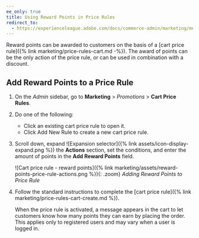 ```yaml
---
ee_only: true
title: Using Reward Points in Price Rules
redirect_to:
  - https://experienceleague.adobe.com/docs/commerce-admin/marketing/merchandising/reward-points/reward-points-price-rules.html
---
```


Reward points can be awarded to customers on the basis of a [cart price rule]({% link marketing/price-rules-cart.md -%}). The award of points can be the only action of the price rule, or can be used in combination with a discount.

## Add Reward Points to a Price Rule

1. On the _Admin_ sidebar, go to **Marketing** > _Promotions_ > **Cart Price Rules**.

1. Do one of the following:

    - Click an existing cart price rule to open it.
    - Click <span class="btn">Add New Rule</span> to create a new cart price rule.

1. Scroll down, expand ![Expansion selector]({% link assets/icon-display-expand.png %}) the **Actions** section, set the conditions, and enter the amount of points in the **Add Reward Points** field.

    ![Cart price rule - reward points]({% link marketing/assets/reward-points-price-rule-actions.png %}){: .zoom}
    _Adding Reward Points to Price Rule_

1. Follow the standard instructions to complete the [cart price rule]({% link marketing/price-rules-cart-create.md %}).

   When the price rule is activated, a message appears in the cart to let customers know how many points they can earn by placing the order. This applies only to registered users and may vary when a user is logged in.
